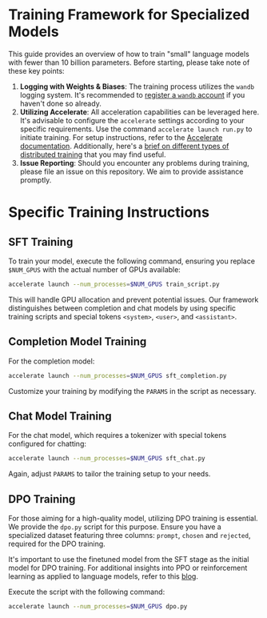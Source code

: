 # Training Framework for Specialized Models

This guide provides an overview of how to train "small" language models with fewer than 10 billion parameters. Before starting, please take note of these key points:

1. **Logging with Weights & Biases**: The training process utilizes the `wandb` logging system. It's recommended to [register a `wandb` account](https://wandb.ai/site) if you haven't done so already.
2. **Utilizing Accelerate**: All acceleration capabilities can be leveraged here. It's advisable to configure the `accelerate` settings according to your specific requirements. Use the command `accelerate launch run.py` to initiate training. For setup instructions, refer to the [Accelerate documentation](https://huggingface.co/docs/accelerate/index). Additionally, here's a [brief on different types of distributed training](https://alexchen4ai.github.io/blog/notes/Large%20Language%20Model/llm_train.html) that you may find useful.
3. **Issue Reporting**: Should you encounter any problems during training, please file an issue on this repository. We aim to provide assistance promptly.

# Specific Training Instructions

## SFT Training
To train your model, execute the following command, ensuring you replace `$NUM_GPUS` with the actual number of GPUs available:

```bash
accelerate launch --num_processes=$NUM_GPUS train_script.py
```

This will handle GPU allocation and prevent potential issues. Our framework distinguishes between completion and chat models by using specific training scripts and special tokens `<system>`, `<user>`, and `<assistant>`.

## Completion Model Training
For the completion model:
```bash
accelerate launch --num_processes=$NUM_GPUS sft_completion.py
```
Customize your training by modifying the `PARAMS` in the script as necessary.

## Chat Model Training
For the chat model, which requires a tokenizer with special tokens configured for chatting:
```bash
accelerate launch --num_processes=$NUM_GPUS sft_chat.py
```
Again, adjust `PARAMS` to tailor the training setup to your needs.


## DPO Training

For those aiming for a high-quality model, utilizing DPO training is essential. We provide the `dpo.py` script for this purpose. Ensure you have a specialized dataset featuring three columns: `prompt`, `chosen` and `rejected`, required for the DPO training.

It's important to use the finetuned model from the SFT stage as the initial model for DPO training. For additional insights into PPO or reinforcement learning as applied to language models, refer to this [blog](https://alexchen4ai.github.io/blog/notes/Large%20Language%20Model/rl_llm.html).

Execute the script with the following command:
```bash
accelerate launch --num_processes=$NUM_GPUS dpo.py
```